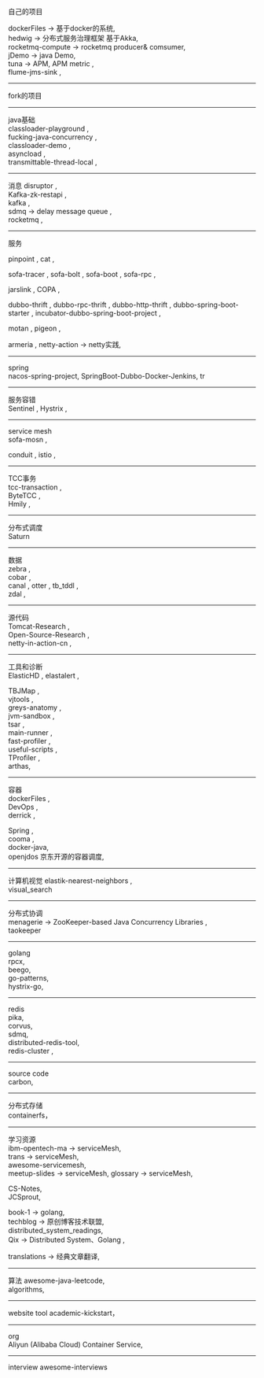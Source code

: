 自己的项目

dockerFiles -> 基于docker的系统,  
hedwig -> 分布式服务治理框架  基于Akka,  
rocketmq-compute -> rocketmq producer& comsumer,  
jDemo -> java Demo,  
tuna -> APM, APM metric ,  
flume-jms-sink ,  

-----

fork的项目

-----
java基础  
classloader-playground ,  
fucking-java-concurrency ,  
classloader-demo ,  
asyncload ,  
transmittable-thread-local ,  

---
消息
disruptor ,  
Kafka-zk-restapi ,  
kafka ,  
sdmq  -> delay message queue ,  
rocketmq ,  

---
服务

pinpoint , 
cat ,  

sofa-tracer ,
sofa-bolt ,
sofa-boot ,
sofa-rpc ,

jarslink ,
COPA ,  

dubbo-thrift ,
dubbo-rpc-thrift ,
dubbo-http-thrift ,
dubbo-spring-boot-starter ,
incubator-dubbo-spring-boot-project ,  

motan ,
pigeon ,

armeria ,
netty-action -> netty实践,  

------
spring  
nacos-spring-project, 
SpringBoot-Dubbo-Docker-Jenkins,  tr

-----
服务容错  
Sentinel , 
Hystrix ,  

-----
service mesh  
sofa-mosn , 

conduit ,
istio ,  

----
TCC事务  
tcc-transaction ,  
ByteTCC ,  
Hmily ,   

---
分布式调度   
Saturn  

---
数据  
zebra ,  
cobar  ,  
canal  , 
otter , 
tb_tddl  ,  
zdal  ,  

---
源代码  
Tomcat-Research ,  
Open-Source-Research ,  
netty-in-action-cn ,  


---
工具和诊断  
ElasticHD ,
elastalert ,  

TBJMap ,  
vjtools ,  
greys-anatomy ,  
jvm-sandbox ,  
tsar ,  
main-runner ,  
fast-profiler ,  
useful-scripts ,  
TProfiler ,  
arthas, 

---
容器  
dockerFiles ,  
DevOps ,  
derrick ,   


Spring ,  
cooma ,  
docker-java,   
openjdos  京东开源的容器调度,

-----
计算机视觉
elastik-nearest-neighbors ,  
visual_search  

-----
分布式协调    
menagerie -> ZooKeeper-based Java Concurrency Libraries ,  
taokeeper  

-------
golang   
rpcx,   
beego,   
go-patterns,  
hystrix-go,  

----
redis   
pika,  
corvus,  
sdmq,  
distributed-redis-tool,  
redis-cluster ,  

-----
source code   
carbon,  

------
分布式存储  
containerfs，  


----
学习资源  
ibm-opentech-ma -> serviceMesh,  
trans -> serviceMesh,  
awesome-servicemesh,   
meetup-slides -> serviceMesh, 
glossary -> serviceMesh, 

CS-Notes,    
JCSprout,   

book-1 -> golang,   
techblog -> 原创博客技术联盟,   
distributed_system_readings,  
Qix ->  Distributed System、Golang ,   

translations -> 经典文章翻译,  

-------
算法
awesome-java-leetcode,  
algorithms, 


-------
website tool
academic-kickstart，    

------
org  
Aliyun (Alibaba Cloud) Container Service,   

-----
interview
awesome-interviews




